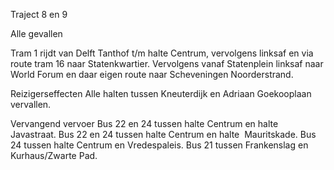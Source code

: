 Traject 8 en 9

Alle gevallen

Tram 1
rijdt van Delft Tanthof t/m halte Centrum, vervolgens linksaf en via route tram 16 naar Statenkwartier. Vervolgens vanaf Statenplein linksaf naar World Forum en daar eigen route naar Scheveningen Noorderstrand.

Reizigerseffecten
Alle halten tussen Kneuterdijk en Adriaan Goekooplaan vervallen.

Vervangend vervoer
Bus 22 en 24 tussen halte Centrum en halte Javastraat.
Bus 22 en 24 tussen halte Centrum en halte  Mauritskade.
Bus 24 tussen halte Centrum en Vredespaleis.
Bus 21 tussen Frankenslag en Kurhaus/Zwarte Pad.
